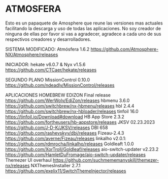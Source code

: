 # ATMOSFERA
Esto es un papaquete de Amosphere que reune las versiones mas actuales facilitando la descarga y uso de todas las aplicaciones. No soy creador de ninguna de ellas por favor si vas a agradecer, agradece a cada uno de sus respectivos creadores y desarrolladores.

SISTEMA MODIFICADO:
Atmósfera 1.6.2 https://github.com/Atmosphere-NX/Atmosphere/releases

INICIADOR:
hekate v6.0.7 & Nyx v1.5.6 https://github.com/CTCaer/hekate/releases

SEGUNDO PLANO
MissionControl 0.10.0 https://github.com/ndeadly/MissionControl/releases

APLICACIONES HOMEBREW
EDIZON Final release https://github.com/WerWolv/EdiZon/releases
hbmenu 3.6.0 https://github.com/switchbrew/nx-hbmenu/releases
hbl 2.4.4 https://github.com/switchbrew/nx-hbloader/releases
tinfoil 16.0 https://tinfoil.io/Download#download
HB App Store 2.3.2 https://github.com/fortheusers/hb-appstore/releases
JKSV 02.23.2023 https://github.com/J-D-K/JKSV/releases
DBI 658 https://github.com/rashevskyv/dbi/releases
Fizeau-2.4.3 https://github.com/averne/Fizeau/releases
linkalho v2.0.1: https://github.com/rdmrocha/linkalho/releases
Goldleaft 1.0.0 https://github.com/XorTroll/Goldleaf/releases
aio-switch-updater v2.23.2 https://github.com/HamletDuFromage/aio-switch-updater/releases
Themezer UI overhaul https://github.com/suchmememanyskill/themezer-nx/releases
NXThemesInstaller 2.7.1 https://github.com/exelix11/SwitchThemeInjector/releases
